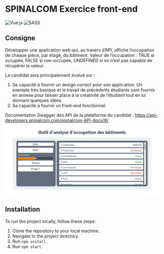 # SPINALCOM Exercice front-end

![Vue.js](https://img.shields.io/badge/vuejs-%2335495e.svg?style=for-the-badge&logo=vuedotjs&logoColor=%234FC08D)
![SASS](https://img.shields.io/badge/SASS-hotpink.svg?style=for-the-badge&logo=SASS&logoColor=white)

## Consigne

Développer une application web qui, au travers d’API, affiche l’occupation de chaque pièce, par étage, du bâtiment.
Valeur de l’occupation : TRUE si occupée, FALSE si non-occupée, UNDEFINED si on n’est pas capable de récupérer la valeur.

Le candidat sera principalement évalué sur :
1. Sa capacité à fournir un design correct pour son application. Un exemple très basique et le travail de précédents
étudiants sont fournis en annexe pour laisser place à la créativité de l’étudiant tout en lui donnant quelques
idées.
2. Sa capacité à fournir un front-end fonctionnel.

Documentation Swagger des API de la plateforme du candidat : https://api-developers.spinalcom.com/spinalcom-API-docs/#/

![screenshot](./src/assets/spinalcom.png "Screenshot")

## Installation

To run the project locally, follow these steps:

1. Clone the repository to your local machine.
2. Navigate to the project directory.
3. Run `npm install`.
4. Run `npm start`.
